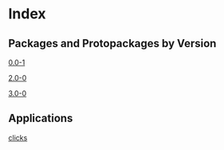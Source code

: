 # Index

## Packages and Protopackages by Version

[0.0-1](https://github.com/dmparrishphd/click/tree/master/Files/0)

[2.0-0](https://github.com/dmparrishphd/click/tree/master/Files/2/0)

[3.0-0](https://github.com/dmparrishphd/click/tree/master/Files/3/0)

## Applications

[clicks](https://github.com/dmparrishphd/click/tree/master/Files/4/0)
